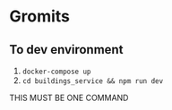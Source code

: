 # Gromits

## To dev environment

1.  `docker-compose up`
2.  `cd buildings_service && npm run dev`

THIS MUST BE ONE COMMAND
